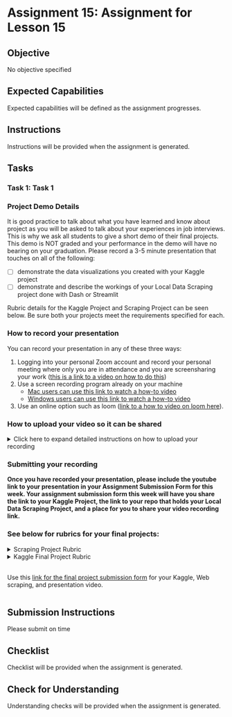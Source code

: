 # Assignment 15: Assignment for Lesson 15

## Objective

No objective specified

## Expected Capabilities

Expected capabilities will be defined as the assignment progresses.

## Instructions

Instructions will be provided when the assignment is generated.

## Tasks

### Task 1: Task 1

### Project Demo Details

It is good practice to talk about what you have learned and know about project as you will be asked to talk about your experiences in job interviews.  This is why we ask all students to give a short demo of their final projects.  This demo is NOT graded and your performance in the demo will have no bearing on your graduation.  Please record a 3-5 minute presentation that touches on all of the following:
 - [ ] demonstrate the data visualizations you created with your Kaggle project
 - [ ] demonstrate and describe the workings of your Local Data Scraping project done with Dash or Streamlit

Rubric details for the Kaggle Project and Scraping Project can be seen below.  Be sure both your projects meet the requirements specified for each.

### How to record your presentation
You can record your presentation in any of these three ways: 
 1. Logging into your personal Zoom account and record your personal meeting where only you are in attendance and you are screensharing your work ([this is a link to a video on how to do this](https://www.youtube.com/watch?v=njwbjFYCbGU))
 2. Use a screen recording program already on your machine
    * [Mac users can use this link to watch a how-to video](https://www.youtube.com/watch?v=w9Byefp51tY)
    * [Windows users can use this link to watch a how-to video](https://www.youtube.com/watch?v=PJB7pM5bvNI)
 3. Use an online option such as loom ([link to a how to video on loom here](https://www.youtube.com/watch?v=oAdLPbfXcQo)).

### How to upload your video so it can be shared
<details>
<summary>Click here to expand detailed instructions on how to upload your recording</summary>
<br>
<h4>1. Make sure you're logged in to youtube.</h4>
 <p>If you don't have a youtube account, <a href="https://support.google.com/youtube/answer/161805?hl=en&co=GENIE.Platform%3DDesktop">create one by following these instructions</a>.</p>
 <p>You will know you're logged in if you have an initial/icon/other in the top right corner (where the M in the brown circle is on this screenshot):</p>
 
 ![User logged in to youtube account](https://raw.githubusercontent.com/Code-the-Dream-School/intro-to-programming-2025/d2f9b35d7206eeb0af24f85a8e8e5d97d43cbfad/images/Screenshot%202025-01-27%20at%204.01.20%E2%80%AFPM.png?raw=true)

 <h4>2. Click `+ Create` in the top right and select `Upload video`</h4>
 
 ![Create menu expanded](https://raw.githubusercontent.com/Code-the-Dream-School/intro-to-programming-2025/d2f9b35d7206eeb0af24f85a8e8e5d97d43cbfad/images/Screenshot%202025-01-27%20at%204.01.27%E2%80%AFPM.png?raw=true)

 <h4>3. In the Upload videos window that appears, click the black `Select files` button</h4>
 <p>You'll need to select the file of your recording you have saved on your computer.</p>
 
 ![Upload videos modal](https://raw.githubusercontent.com/Code-the-Dream-School/intro-to-programming-2025/d2f9b35d7206eeb0af24f85a8e8e5d97d43cbfad/images/Screenshot%202025-01-27%20at%204.01.35%E2%80%AFPM.png?raw=true)

<h4>4. The fle title will be the default video title.  You can change this to include your name and "Python Essentials Final Projects Presentation"</h4>

![Edit Video Details title](https://raw.githubusercontent.com/Code-the-Dream-School/intro-to-programming-2025/d2f9b35d7206eeb0af24f85a8e8e5d97d43cbfad/images/Screenshot%202025-01-27%20at%204.02.17%E2%80%AFPM.png?raw=true)

<h4>5. Scroll down under the title; select "No, it's not made for kids" and click on the `Show more` gray button to make further setting changes</h4>

![Adjust video settings](https://raw.githubusercontent.com/Code-the-Dream-School/intro-to-programming-2025/d2f9b35d7206eeb0af24f85a8e8e5d97d43cbfad/images/Screenshot%202025-01-27%20at%204.02.30%E2%80%AFPM.png?raw=true)

<h4>6. You'll want to be sure the following options for some of the sections that appear after click `Show more` are set to the following:</h4>

 - [ ] Altered content: select "No" since you have not used AI to alter reality in your video
 
 - [ ] Recording date and location: please select the date you made your final project recording
      
 - [ ] Shorts remixing: select "Don't allow remixing"
       
 - [ ] Comments and ratings: if you would like classmates to leave comments, leave comments "On", otherwise you can turn them off by selecting "Off".  _NOTE: we do not and cannot monitor comments.  Please report anything concerning to Code the Dream but have screenshots if needed._  You can also UNcheck the "Show how many viewers like this video if you wish.
       
 - [ ] Click the black `Next` button in the bottom right to proceed from the Details section of the upload through the Video elements and Checks portion.
       
 - [ ] Once you are on the Visibility section of the upload, select "Unlisted" as seen here

![Select Unlisted](https://raw.githubusercontent.com/Code-the-Dream-School/intro-to-programming-2025/d2f9b35d7206eeb0af24f85a8e8e5d97d43cbfad/images/Screenshot%202025-01-27%20at%204.04.52%E2%80%AFPM.png?raw=true)

 - [ ] Lastly, click `Save` and copy your video link as seen here

![Save and copy](https://raw.githubusercontent.com/Code-the-Dream-School/intro-to-programming-2025/d2f9b35d7206eeb0af24f85a8e8e5d97d43cbfad/images/Screenshot%202025-01-27%20at%204.05.09%E2%80%AFPM.png?raw=true)
 
</details>

### Submitting your recording
**Once you have recorded your presentation, please include the youtube link to your presentation in your Assignment Submission Form for this week.  Your assignment submission form this week will have you share the link to your Kaggle Project, the link to your repo that holds your Local Data Scraping Project, and a place for you to share your video recording link.**

### See below for rubrics for your final projects:

<details>
<summary>Scraping Project Rubric</summary>
* **Web Scraping**

    * [ ] Uses appropriate libraries (Selenium) to retrieve data from the web
    * [ ] Handles common scraping challenges like missing tags, pagination, and user-agent headers
    * [ ] Saves raw data in a structured format such as .csv or .json
    * [ ] Avoids scraping duplication or redundant requests

* **Data Cleaning & Transformation**

    * [ ] Loads raw data into a Pandas DataFrame or equivalent structure
    * [ ] Cleans missing, duplicate, or malformed entries effectively
    * [ ] Applies appropriate transformations, groupings, or filters
    * [ ] Shows before/after stages of cleaning or reshaping

* **Data Visualization**

    * [ ] Includes at least three visualizations using Plotly, Streamlit, or Dash
    * [ ] Visuals are relevant, well-labeled, and support the data story
    * [ ] User interactions such as dropdowns or sliders are implemented
    * [ ] Visualizations respond correctly to user input or filters

* **Dashboard / App Functionality**

    * [ ] Built with Streamlit or Dash to display data and insights
    * [ ] Features clean layout and responsive components
    * [ ] Allows users to explore different aspects of the data
    * [ ] Provides clear titles, instructions, and descriptions for user guidance

* **Code Quality & Documentation**

    * [ ] Code is well-organized and split into logical sections or functions
    * [ ] Inline comments or markdown cells explain major steps or choices
    * [ ] All dependencies are listed and environment setup is reproducible
    * [ ] Comments or markdown cells explain logic
    * [ ] `README.md` includes summary, setup steps, and a screenshot  
</details>

<details>
<summary>Kaggle Final Project Rubric</summary>
 ## Kaggle Project Rubric

* **General Code Quality**

    * [ ]  Code demonstrates a strong understanding of Python basics. 
    * [ ]  Code is well organized and documented with comments.
    * [ ]  Functions are used to structure and organize the code.

* **File Handling and Data Loading**

    * [ ]  Data is loaded from appropriate file formats (CSV, JSON, etc.) using Pandas.
    * [ ]  File paths and loading procedures are clearly defined and handled robustly.
    * [ ]  Demonstrates effective use of Pandas `read_csv()`, `read_json()`, or similar functions.
    * [ ]  Uses `head()`, `tail()`, and `info()` effectively to preview and inspect the data.

* **Data Wrangling and Transformation**

    * [ ]  Demonstrates proficiency in using Pandas for data selection, filtering, and transformation.
    * [ ]  Implements advanced data manipulation techniques, including indexing, slicing, and data type conversion.
    * [ ]  Handles missing data effectively using `dropna()` or `fillna()` with appropriate strategies.
    * [ ]  Identifies and removes duplicate records if necessary using Pandas.
    * [ ]  Code is efficient, well-documented, and follows Pandas best practices.
    * [ ]  At least three extracted features

* **Data Aggregation**

    * [ ]  Uses Pandas `groupby()` function effectively to aggregate data and gain insights.
    * [ ]  Applies a variety of aggregation functions (e.g., `sum()`, `mean()`, `count()`, `min()`, `max()`) to analyze grouped data.
    * [ ]  Clearly presents and interprets the results of data aggregation.
    * [ ]  At least 3 aggregations

* **Visualization Quality**

    * [ ]  Creates multiple (3+) high-quality, informative, and visually appealing visualizations using appropriate libraries (e.g., Matplotlib, Seaborn, Plotly).
    * [ ]  Visualizations are clear, concise, and easy to understand, with appropriate titles, labels, legends, and color schemes.
    * [ ]  Demonstrates strong understanding of design principles.
    * [ ]  Provides clear explanations of the insights conveyed by each visualization.

* **Chart Types and Interpretation**

    * [ ]  Uses a diverse range of chart types (e.g., scatter plots, bar charts, histograms, box plots, heatmaps) to provide a comprehensive view of the data.
    * [ ]  Demonstrates a clear understanding of the strengths and weaknesses of each chart type and selects them strategically.
    * [ ]  Provides insightful interpretations of the visualizations, connecting them to the data analysis and the problem domain.

* **Dataset and Feature Understanding**

    * [ ]  Uses a dataset that is appropriate for the analysis.
    * [ ]  Demonstrates a clear understanding of the dataset's characteristics, limitations, and potential biases.
    * [ ]  Selects and uses a sufficient number of relevant features to support a meaningful analysis.

* **Conclusions and Insights**

    * [ ]  Provides a clear, concise, and insightful summary of the project's key findings and conclusions.
    * [ ]  Connects the findings to the original problem or question and discusses their implications.
    * [ ]  Identifies potential limitations of the analysis.
    * [ ]  Demonstrates a strong understanding of the data's story and effectively communicates it.
    * [ ]  At least 3 conclusions supported by charts and text.

* **Reproducibility**

    * [ ]  Provides a well-organized and clearly documented notebook or script that allows others to easily reproduce the entire analysis.
    * [ ]  All dependencies are clearly specified.

</details>
</br>

Use this [link for the final project submission form](https://airtable.com/appoSRJMlXH9KvE6w/shrthD4fozy4UI21I?prefill_Lessons=Python%20100%20v1:%20Lesson%2015%20-%20Project%20Completion%20and%20Presentations) for your Kaggle, Web scraping, and presentation video.


```

```

## Submission Instructions

Please submit on time

## Checklist

Checklist will be provided when the assignment is generated.

## Check for Understanding

Understanding checks will be provided when the assignment is generated.